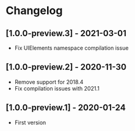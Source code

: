 # Changelog

## [1.0.0-preview.3] - 2021-03-01
- Fix UIElements namespace compilation issue

## [1.0.0-preview.2] - 2020-11-30
- Remove support for 2018.4
- Fix compilation issues with 2021.1

## [1.0.0-preview.1] - 2020-01-24
- First version
